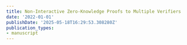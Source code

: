 ```yaml
---
title: Non-Interactive Zero-Knowledge Proofs to Multiple Verifiers
date: '2022-01-01'
publishDate: '2025-05-18T16:29:53.308280Z'
publication_types:
- manuscript
---
```

